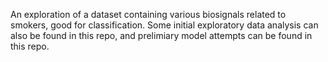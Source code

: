 An exploration of a dataset containing various biosignals related to smokers, good for classification. Some initial exploratory data analysis can also be found in this repo, and prelimiary model attempts can be found in this repo.
